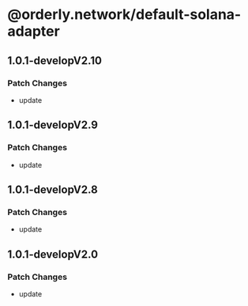 # @orderly.network/default-solana-adapter

## 1.0.1-developV2.10

### Patch Changes

- update

## 1.0.1-developV2.9

### Patch Changes

- update

## 1.0.1-developV2.8

### Patch Changes

- update

## 1.0.1-developV2.0

### Patch Changes

- update
